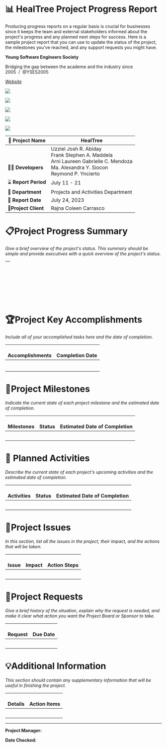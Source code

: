 # 📊 HealTree Project Progress Report

Producing progress reports on a regular basis is crucial for businesses since it keeps the team and external stakeholders informed about the project's progress and any planned next steps for success. Here is a sample project report that you can use to update the status of the project, the milestones you've reached, and any support requests you might have.

  

**Young Software Engineers Society**

Bridging the gap between the academe and the industry since 2005  /  @YSES2005

[_Website_](https://www.yses.org)

[![](https://t9008203206.p.clickup-attachments.com/t9008203206/0c43f95a-4ec3-485d-9097-fb3b058fbb29/image.png)](https://www.facebook.com/YSES2005)

[![](https://t9008203206.p.clickup-attachments.com/t9008203206/32a00a7a-5599-424e-ab89-de0a5a822906/image.png)](https://twitter.com/YSES2005)

[![](https://t9008203206.p.clickup-attachments.com/t9008203206/58db556c-acae-40b8-a7bc-496cadf86873/image.png)](https://www.instagram.com/yses2005/)

[![](https://t9008203206.p.clickup-attachments.com/t9008203206/ed4b669a-754d-4d14-8097-30b48731f91c/image.png)](https://www.linkedin.com/company/yses)

[![](https://t9008203206.p.clickup-attachments.com/t9008203206/70c3c64e-f912-45f1-97b0-8baa0d85f6e8/image.png)](https://www.youtube.com/c/YoungSoftwareEngineersSociety)

  

  

  

  

| 📌 **Project Name** | HealTree |
| ---| --- |
| <br><br>👨‍💼 **Developers** | Uzziel Josh R. Abiday<br>Frank Stephen A. Maddela<br>Arni Laureen Gabrielle C. Mendoza<br>Ma. Alexandra Y. Siocon<br>Reymond P. Yncierto |
| ⌛ **Report Period** | July 11 - 21 |
| 🏢 **Department** | Projects and Activities Department |
| 📅 **Report Date** | July 24, 2023 |
| 🤝**Project Client** | Rajna Coleen Carrasco |

  

# 📋Project Progress Summary

_Give a brief overview of the project's status. This summary should be simple and provide executives with a quick overview of the project's status._

  

| <br><br><br><br><br><br> |
| --- |

  

# 🏆Project Key Accomplishments

_Include all of your accomplished tasks here and the date of completion._

  

| <br>**Accomplishments**<br> | <br>**Completion Date**<br> |
| ---| --- |
|  |  |
|  |  |
|  |  |
|  |  |
|  |  |
|  |  |

  

# 🔷Project Milestones

_Indicate the current state of each project milestone and the estimated date of completion._

  

| <br>**Milestones**<br> | <br>**Status**<br> | <br>**Estimated Date of Completion**<br> |
| ---| ---| --- |
|  |  |  |
|  |  |  |
|  |  |  |
|  |  |  |
|  |  |  |

  

# 🚴 Planned Activities

_Describe the current state of each project's upcoming activities and the estimated date of completion._

  

| <br>**Activities**<br> | <br>**Status**<br> | <br>**Estimated Date of Completion**<br> |
| ---| ---| --- |
|  |  |  |
|  |  |  |
|  |  |  |
|  |  |  |
|  |  |  |

  

# 🚫Project Issues

_In this section, list all the issues in the project, their impact, and the actions that will be taken._

  

| <br>**Issue**<br> | <br>**Impact**<br> | <br>**Action Steps**<br> |
| ---| ---| --- |
|  |  |  |
|  |  |  |
|  |  |  |
|  |  |  |
|  |  |  |

  

# 🙏Project Requests

_Give a brief history of the situation, explain why the request is needed, and make it clear what action you want the Project Board or Sponsor to take._

  

| <br>**Request**<br> | <br>**Due Date**<br> |
| ---| --- |
|  |  |
|  |  |
|  |  |
|  |  |
|  |  |

  

  

  

# 💡Additional Information

_This section should contain any supplementary information that will be useful in finishing the project._

  

| <br>**Details**<br> | <br>**Action Items**<br> |
| ---| --- |
|  |  |
|  |  |
|  |  |
|  |  |
|  |  |

  

  

  

* * *

  

**Project Manager:**

  

  

  

**Date Checked:**
